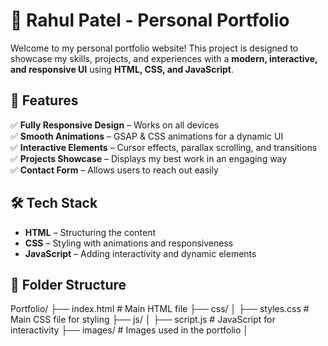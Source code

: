 # 🚀 Rahul Patel - Personal Portfolio  

Welcome to my personal portfolio website! This project is designed to showcase my skills, projects, and experiences with a **modern, interactive, and responsive UI** using **HTML, CSS, and JavaScript**.  

## 🌟 Features  
✅ **Fully Responsive Design** – Works on all devices  
✅ **Smooth Animations** – GSAP & CSS animations for a dynamic UI   
✅ **Interactive Elements** – Cursor effects, parallax scrolling, and transitions  
✅ **Projects Showcase** – Displays my best work in an engaging way  
✅ **Contact Form** – Allows users to reach out easily  

## 🛠️ Tech Stack  
- **HTML** – Structuring the content  
- **CSS** – Styling with animations and responsiveness  
- **JavaScript** – Adding interactivity and dynamic elements  

## 📂 Folder Structure  

Portfolio/ ├── index.html # Main HTML file ├── css/ │ ├── styles.css # Main CSS file for styling ├── js/ │ ├── script.js # JavaScript for interactivity ├── images/ # Images used in the portfolio │
